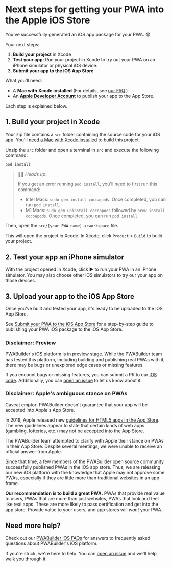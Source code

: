 ﻿# Next steps for getting your PWA into the Apple iOS Store
You've successfully generated an iOS app package for your PWA. 😎

Your next steps:
1. **Build your project** in Xcode
2. **Test your app**: Run your project in Xcode to try out your PWA on an iPhone simulator or physical iOS device.
3. **Submit your app to the iOS App Store**

What you'll need:

- A **Mac with Xcode installed** (For details, see [our FAQ](/faq.md#can-i-publish-to-the-app-store-without-a-mac).)
- An **[Apple Developer Account](/submit-to-app-store.md#1-sign-into-your-apple-developer-account)** to publish your app to the App Store.

Each step is explained below.

## 1. Build your project in Xcode

Your zip file contains a `src` folder containing the source code for your iOS app. You'll [need a Mac with Xcode installed](/faq.md#can-i-publish-to-the-app-store-without-a-mac) to build this project.

Unzip the `src` folder and open a terminal in `src` and execute the following command:

`pod install`

> 💁‍♂️ *Heads up*: 
> 
> If you get an error running `pod install`, you'll need to first run this command: 
>- Intel Macs: `sudo gem install cocoapods`. Once completed, you can run `pod install`.
>- M1 Macs: `sudo gem uninstall cocoapods` followed by `brew install cocoapods`. Once completed, you can run `pod install`.

Then, open the `src/[your PWA name].xcworkspace` file.

This will open the project in Xcode. In Xcode, click `Product` > `Build` to build your project.

## 2. Test your app an iPhone simulator

With the project opened in Xcode, click ▶️ to run your PWA in an iPhone simulator. You may also choose other iOS simulators to try our your app on those devices.

## 3. Upload your app to the iOS App Store

Once you've built and tested your app, it's ready to be uploaded to the iOS App Store.

See [Submit your PWA to the iOS App Store](/submit-to-app-store.md) for a step-by-step guide to publishing your PWA iOS package to the iOS App Store.

### Disclaimer: Preview

PWABuilder's iOS platform is in preview stage. While the PWABuilder team has tested this platform, including building and publishing real PWAs with it, there may be bugs or unexplored edge cases or missing features. 

If you encount bugs or missing features, you can submit a PR to our [iOS code](https://github.com/pwa-builder/pwabuilder-ios/tree/main/Microsoft.PWABuilder.IOS.Web/Resources). Additionally, you can [open an issue](https://github.com/pwa-builder/pwabuilder/issues) to let us know about it.

### Disclaimer: Apple's ambiguous stance on PWAs

Caveat emptor: PWABuilder doesn't guarantee that your app will be accepted into Apple's App Store.

In 2019, Apple released new [guidelines for HTML5 apps in the App Store](https://developer.apple.com/news/?id=09062019b). The new guidelines appear to state that certain kinds of web apps (gambling, lotteries, etc.) may not be accepted into the App Store.

The PWABuilder team attempted to clarify with Apple their stance on PWAs in their App Store. Despite several meetings, we were unable to receive an official answer from Apple.

Since that time, a few members of the PWABuilder open source community successfully published PWAs in the iOS app store. Thus, we are releasing our new iOS platform with the knowledge that Apple may not approve some PWAs, especially if they are little more than traditional websites in an app frame.

**Our recommendation is to build a great PWA.** PWAs that provide real value to users, PWAs that are more than just websites, PWAs that look and feel like real apps. These are more likely to pass certification and get into the app store. Provide value to your users, and app stores will _want_ your PWA. 

## Need more help?

Check out our [PWABuilder iOS FAQs](/faq.md) for answers to frequently asked questions about PWABuilder's iOS platform.

If you're stuck, we're here to help. You can [open an issue](https://github.com/pwa-builder/PWABuilder/issues/new?assignees=&labels=ios-platform,question%20%3Agrey_question%3A&body=Type%20your%20question%20here.%20Please%20include%20the%20URL%20to%20your%20PWA.%0A%0A%3E%20If%20my%20answer%20was%20in%20the%20docs%20all%20along%2C%20I%20promise%20to%20give%20%245%20USD%20to%20charity.) and we'll help walk you through it.
